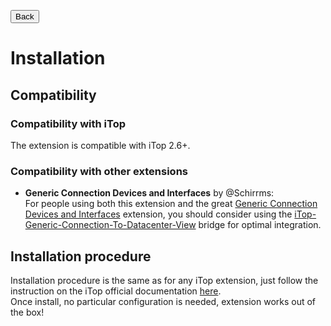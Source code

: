 <button onclick="history.back()">Back</button>

# Installation

## Compatibility
### Compatibility with iTop
The extension is compatible with iTop 2.6+.

### Compatibility with other extensions
* **Generic Connection Devices and Interfaces** by @Schirrms:\
  For people using both this extension and the great [Generic Connection Devices and Interfaces](https://github.com/Schirrms/iTop-Generic-Connection) extension, you should consider using the [iTop-Generic-Connection-To-Datacenter-View](https://github.com/Schirrms/iTop-Generic-Connection-To-Datacenter-View) bridge for optimal integration.

## Installation procedure
Installation procedure is the same as for any iTop extension, just follow the instruction on the iTop official documentation [here](https://www.itophub.io/wiki/page?id=extensions%3Ainstallation). \
Once install, no particular configuration is needed, extension works out of the box!
